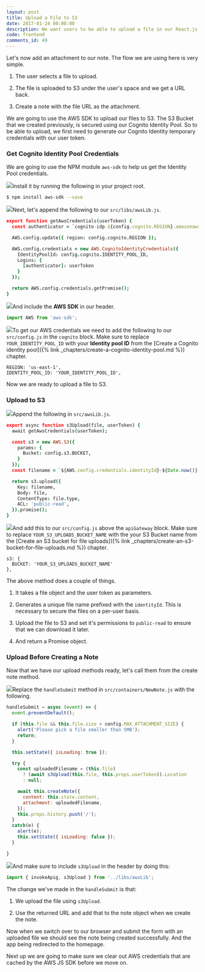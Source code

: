 ```yaml
---
layout: post
title: Upload a File to S3
date: 2017-01-24 00:00:00
description: We want users to be able to upload a file in our React.js app and add it as an attachment to their note. To upload files to S3 directly from our React.js app we first need to get temporary credentials using the AWS SDK. We’ll use the Identity Pool we previously created and use our User Pool as the authenticator.
code: frontend
comments_id: 49
---
```


Let's now add an attachment to our note. The flow we are using here is very simple.

1. The user selects a file to upload.

2. The file is uploaded to S3 under the user's space and we get a URL back. 

3. Create a note with the file URL as the attachment.

We are going to use the AWS SDK to upload our files to S3. The S3 Bucket that we created previously, is secured using our Cognito Identity Pool. So to be able to upload, we first need to generate our Cognito Identity temporary credentials with our user token.

### Get Cognito Identity Pool Credentials

We are going to use the NPM module `aws-sdk` to help us get the Identity Pool credentials.

<img class="code-marker" src="{{ site.url }}/assets/s.png" />Install it by running the following in your project root.

``` bash
$ npm install aws-sdk --save
```

<img class="code-marker" src="{{ site.url }}/assets/s.png" />Next, let's append the following to our `src/libs/awsLib.js`.

``` coffee
export function getAwsCredentials(userToken) {
  const authenticator = `cognito-idp.${config.cognito.REGION}.amazonaws.com/${config.cognito.USER_POOL_ID}`;

  AWS.config.update({ region: config.cognito.REGION });

  AWS.config.credentials = new AWS.CognitoIdentityCredentials({
    IdentityPoolId: config.cognito.IDENTITY_POOL_ID,
    Logins: {
      [authenticator]: userToken
    }
  });

  return AWS.config.credentials.getPromise();
}
```

<img class="code-marker" src="{{ site.url }}/assets/s.png" />And include the **AWS SDK** in our header.

``` javascript
import AWS from 'aws-sdk';
```

<img class="code-marker" src="{{ site.url }}/assets/s.png" />To get our AWS credentials we need to add the following to our `src/config.js` in the `cognito` block. Make sure to replace `YOUR_IDENTITY_POOL_ID` with your **Identity pool ID** from the [Create a Cognito identity pool]({% link _chapters/create-a-cognito-identity-pool.md %}) chapter.

```
REGION: 'us-east-1',
IDENTITY_POOL_ID: 'YOUR_IDENTITY_POOL_ID',
```

Now we are ready to upload a file to S3.

### Upload to S3

<img class="code-marker" src="{{ site.url }}/assets/s.png" />Append the following in `src/awsLib.js`.

``` coffee
export async function s3Upload(file, userToken) {
  await getAwsCredentials(userToken);

  const s3 = new AWS.S3({
    params: {
      Bucket: config.s3.BUCKET,
    }
  });
  const filename = `${AWS.config.credentials.identityId}-${Date.now()}-${file.name}`;

  return s3.upload({
    Key: filename,
    Body: file,
    ContentType: file.type,
    ACL: 'public-read',
  }).promise();
}
```

<img class="code-marker" src="{{ site.url }}/assets/s.png" />And add this to our `src/config.js` above the `apiGateway` block. Make sure to replace `YOUR_S3_UPLOADS_BUCKET_NAME` with the your S3 Bucket name from the [Create an S3 bucket for file uploads]({% link _chapters/create-an-s3-bucket-for-file-uploads.md %}) chapter.

```
s3: {
  BUCKET: 'YOUR_S3_UPLOADS_BUCKET_NAME'
},
```

The above method does a couple of things.

1. It takes a file object and the user token as parameters.

2. Generates a unique file name prefixed with the `identityId`. This is necessary to secure the files on a per-user basis.

3. Upload the file to S3 and set it's permissions to `public-read` to ensure that we can download it later.

4. And return a Promise object.

### Upload Before Creating a Note

Now that we have our upload methods ready, let's call them from the create note method.

<img class="code-marker" src="{{ site.url }}/assets/s.png" />Replace the `handleSubmit` method in `src/containers/NewNote.js` with the following.

``` javascript
handleSubmit = async (event) => {
  event.preventDefault();

  if (this.file && this.file.size > config.MAX_ATTACHMENT_SIZE) {
    alert('Please pick a file smaller than 5MB');
    return;
  }

  this.setState({ isLoading: true });

  try {
    const uploadedFilename = (this.file)
      ? (await s3Upload(this.file, this.props.userToken)).Location
      : null;

    await this.createNote({
      content: this.state.content,
      attachment: uploadedFilename,
    });
    this.props.history.push('/');
  }
  catch(e) {
    alert(e);
    this.setState({ isLoading: false });
  }

}
```

<img class="code-marker" src="{{ site.url }}/assets/s.png" />And make sure to include `s3Upload` in the header by doing this:

``` javascript
import { invokeApig, s3Upload } from '../libs/awsLib';
```

The change we've made in the `handleSubmit` is that:

1. We upload the file using `s3Upload`.

2. Use the returned URL and add that to the note object when we create the note.

Now when we switch over to our browser and submit the form with an uploaded file we should see the note being created successfully. And the app being redirected to the homepage.

Next up we are going to make sure we clear out AWS credentials that are cached by the AWS JS SDK before we move on.
